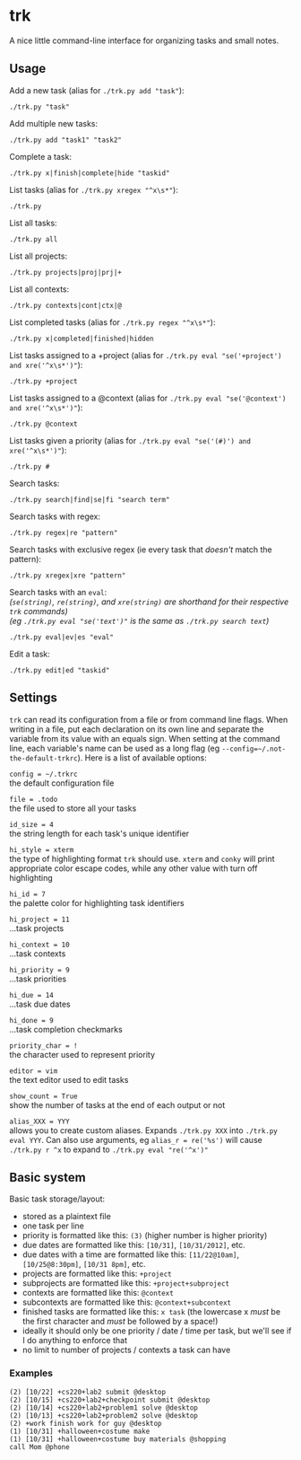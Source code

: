 # trk

A nice little command-line interface for organizing tasks and small notes.

## Usage

Add a new task (alias for `./trk.py add "task"`):

	./trk.py "task"

Add multiple new tasks:

	./trk.py add "task1" "task2"

Complete a task:

	./trk.py x|finish|complete|hide "taskid"

List tasks (alias for `./trk.py xregex "^x\s*"`):

	./trk.py

List all tasks:

	./trk.py all

List all projects:

	./trk.py projects|proj|prj|+

List all contexts:

	./trk.py contexts|cont|ctx|@

List completed tasks (alias for `./trk.py regex "^x\s*"`):

	./trk.py x|completed|finished|hidden

List tasks assigned to a +project (alias for `./trk.py eval "se('+project') and xre('^x\s*')"`):

	./trk.py +project

List tasks assigned to a @context (alias for `./trk.py eval "se('@context') and xre('^x\s*')"`):

	./trk.py @context

List tasks given a priority (alias for `./trk.py eval "se('(#)') and xre('^x\s*')"`):

	./trk.py #

Search tasks:

	./trk.py search|find|se|fi "search term"

Search tasks with regex:

	./trk.py regex|re "pattern"

Search tasks with exclusive regex (ie every task that *doesn't* match the pattern):

	./trk.py xregex|xre "pattern"

Search tasks with an `eval`:  
*(`se(string)`, `re(string)`, and `xre(string)` are shorthand for their respective `trk` commands)*  
*(eg `./trk.py eval "se('text')"` is the same as `./trk.py search text`)*

	./trk.py eval|ev|es "eval"

Edit a task:

	./trk.py edit|ed "taskid"

## Settings

`trk` can read its configuration from a file or from command line flags. When writing in a file, put each declaration on its own line and separate the variable from its value with an equals sign. When setting at the command line, each variable's name can be used as a long flag (eg `--config=~/.not-the-default-trkrc`). Here is a list of available options:

`config = ~/.trkrc`  
the default configuration file

`file = .todo`  
the file used to store all your tasks

`id_size = 4`  
the string length for each task's unique identifier

`hi_style = xterm`  
the type of highlighting format `trk` should use. `xterm` and `conky` will print appropriate color escape codes, while any other value with turn off highlighting

`hi_id = 7`  
the palette color for highlighting task identifiers

`hi_project = 11`  
...task projects

`hi_context = 10`  
...task contexts

`hi_priority = 9`  
...task priorities

`hi_due = 14`  
...task due dates

`hi_done = 9`  
...task completion checkmarks

`priority_char = !`  
the character used to represent priority

`editor = vim`  
the text editor used to edit tasks

`show_count = True`  
show the number of tasks at the end of each output or not

`alias_XXX = YYY`  
allows you to create custom aliases. Expands `./trk.py XXX` into `./trk.py eval YYY`. Can also use arguments, eg `alias_r = re('%s')` will cause `./trk.py r ^x` to expand to `./trk.py eval "re('^x')"`

## Basic system

Basic task storage/layout:

* stored as a plaintext file
* one task per line
* priority is formatted like this: `(3)` (higher number is higher priority)
* due dates are formatted like this: `[10/31]`, `[10/31/2012]`, etc.
* due dates with a time are formatted like this: `[11/22@10am]`, `[10/25@8:30pm]`, `[10/31 8pm]`, etc.
* projects are formatted like this: `+project`
* subprojects are formatted like this: `+project+subproject`
* contexts are formatted like this: `@context`
* subcontexts are formatted like this: `@context+subcontext`
* finished tasks are formatted like this: `x task` (the lowercase x *must* be the first character and *must* be followed by a space!)
* ideally it should only be one priority / date / time per task, but we'll see if I do anything to enforce that
* no limit to number of projects / contexts a task can have

### Examples

	(2) [10/22] +cs220+lab2 submit @desktop
	(2) [10/15] +cs220+lab2+checkpoint submit @desktop
	(2) [10/14] +cs220+lab2+problem1 solve @desktop
	(2) [10/13] +cs220+lab2+problem2 solve @desktop
	(2) +work finish work for guy @desktop
	(1) [10/31] +halloween+costume make
	(1) [10/31] +halloween+costume buy materials @shopping
	call Mom @phone
